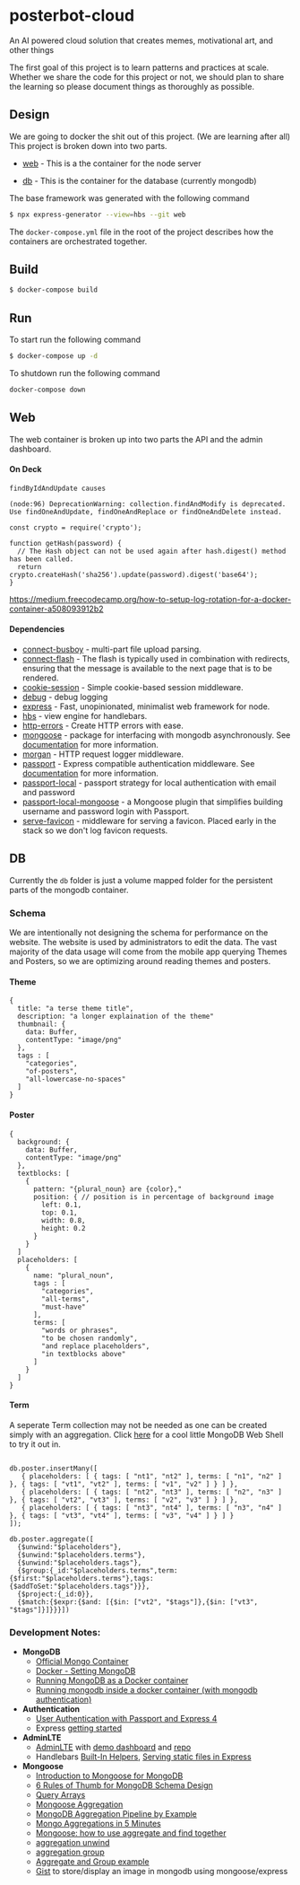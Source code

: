 # posterbot-cloud
An AI powered cloud solution that creates memes, motivational art, and other things

The first goal of this project is to learn patterns and practices at scale. Whether we share the code for this project or not, we should plan to share the learning so please document things as thoroughly as possible.

## Design

We are going to docker the shit out of this project. (We are learning after all) This project is broken down into two parts.

* [web](#web) - This is a the container for the node server

* [db](#db) - This is the container for the database (currently mongodb)

The base framework was generated with the following command

```bash
$ npx express-generator --view=hbs --git web
```

The ```docker-compose.yml``` file in the root of the project describes how the containers are orchestrated together.

## Build

```bash
$ docker-compose build
```

## Run

To start run the following command

```bash
$ docker-compose up -d
```

To shutdown run the following command

```bash
docker-compose down
```
## Web

The web container is broken up into two parts the API and the admin dashboard.

#### On Deck

```
findByIdAndUpdate causes

(node:96) DeprecationWarning: collection.findAndModify is deprecated. Use findOneAndUpdate, findOneAndReplace or findOneAndDelete instead.

```
```
const crypto = require('crypto');

function getHash(password) {
  // The Hash object can not be used again after hash.digest() method has been called.
  return crypto.createHash('sha256').update(password).digest('base64');
}

```

https://medium.freecodecamp.org/how-to-setup-log-rotation-for-a-docker-container-a508093912b2

#### Dependencies

* [connect-busboy](https://www.npmjs.com/package/connect-busboy) -  multi-part file upload parsing.
* [connect-flash](https://www.npmjs.com/package/connect-flash) - The flash is typically used in combination with redirects, ensuring that the message is available to the next page that is to be rendered.
* [cookie-session](https://www.npmjs.com/package/cookie-session) - Simple cookie-based session middleware.
* [debug](https://www.npmjs.com/package/debug) - debug logging
* [express](https://www.npmjs.com/package/express) - Fast, unopinionated, minimalist web framework for node.
* [hbs](https://www.npmjs.com/package/hbs) - view engine for handlebars.
* [http-errors](https://www.npmjs.com/package/http-errors) - Create HTTP errors with ease.
* [mongoose](https://www.npmjs.com/package/mongoose) - package for interfacing with mongodb asynchronously. See [documentation](http://mongoosejs.com/) for more information.
* [morgan](https://www.npmjs.com/package/morgan) - HTTP request logger middleware.
* [passport](https://www.npmjs.com/package/passport) - Express compatible authentication middleware. See [documentation](http://www.passportjs.org/docs/) for more information.
* [passport-local](https://www.npmjs.com/package/passport-local) - passport strategy for local authentication with email and password
* [passport-local-mongoose](https://www.npmjs.com/package/passport-local-mongoose) - a Mongoose plugin that simplifies building username and password login with Passport.
* [serve-favicon](https://www.npmjs.com/package/serve-favicon) - middleware for serving a favicon. Placed early in the stack so we don't log favicon requests.

## DB

Currently the ```db``` folder is just a volume mapped folder for the persistent parts of the mongodb container.

### Schema

We are intentionally not designing the schema for performance on the website. The website is used by administrators to edit the data. The vast majority of the data usage will come from the mobile app querying Themes and Posters, so we are optimizing around reading themes and posters.

#### Theme

```
{
  title: "a terse theme title",
  description: "a longer explaination of the theme"
  thumbnail: {
    data: Buffer,
    contentType: "image/png"
  },
  tags : [
    "categories",
    "of-posters",
    "all-lowercase-no-spaces"
  ]
}
```
#### Poster

```
{
  background: {
    data: Buffer,
    contentType: "image/png"
  },
  textblocks: [
    {
      pattern: "{plural_noun} are {color},"
      position: { // position is in percentage of background image
        left: 0.1, 
        top: 0.1,
        width: 0.8,
        height: 0.2
      }
    }
  ]
  placeholders: [
    {
      name: "plural_noun",
      tags : [
        "categories",
        "all-terms",
        "must-have"
      ],
      terms: [
        "words or phrases",
        "to be chosen randomly",
        "and replace placeholders",
        "in textblocks above"
      ]
    }
  ]
}
```

#### Term
 A seperate Term collection may not be needed as one can be created simply with an aggregation. Click [here](https://docs.mongodb.com/manual/tutorial/query-arrays/) for a cool little MongoDB Web Shell to try it out in.

```

db.poster.insertMany([
   { placeholders: [ { tags: [ "nt1", "nt2" ], terms: [ "n1", "n2" ] }, { tags: [ "vt1", "vt2" ], terms: [ "v1", "v2" ] } ] },
   { placeholders: [ { tags: [ "nt2", "nt3" ], terms: [ "n2", "n3" ] }, { tags: [ "vt2", "vt3" ], terms: [ "v2", "v3" ] } ] },
   { placeholders: [ { tags: [ "nt3", "nt4" ], terms: [ "n3", "n4" ] }, { tags: [ "vt3", "vt4" ], terms: [ "v3", "v4" ] } ] }
]);

db.poster.aggregate([
  {$unwind:"$placeholders"},
  {$unwind:"$placeholders.terms"},
  {$unwind:"$placeholders.tags"},
  {$group:{_id:"$placeholders.terms",term:{$first:"$placeholders.terms"},tags:{$addToSet:"$placeholders.tags"}}},
  {$project:{_id:0}},
  {$match:{$expr:{$and: [{$in: ["vt2", "$tags"]},{$in: ["vt3", "$tags"]}]}}}])
```


### Development Notes:

* **MongoDB** 
  - [Official Mongo Container](https://hub.docker.com/_/mongo/)
  - [Docker - Setting MongoDB](https://www.tutorialspoint.com/docker/docker_setting_mongodb.htm)
  - [Running MongoDB as a Docker container](https://www.thachmai.info/2015/04/30/running-mongodb-container/)
  - [Running mongodb inside a docker container (with mongodb authentication)
](https://gist.github.com/davideicardi/f2094c4c3f3e00fbd490)
* **Authentication** 
  - [User Authentication with Passport and Express 4](https://mherman.org/blog/local-authentication-with-passport-and-express-4/)
  - Express [getting started](https://expressjs.com/en/starter/hello-world.html)
* **AdminLTE** 
  - [AdminLTE](https://adminlte.io/) with [demo dashboard](https://adminlte.io/themes/AdminLTE/index2.html) and [repo](https://github.com/almasaeed2010/AdminLTE)
  - Handlebars [Built-In Helpers](https://handlebarsjs.com/builtin_helpers.html), [Serving static files in Express](https://expressjs.com/en/starter/static-files.html)
* **Mongoose** 
  - [Introduction to Mongoose for MongoDB](https://medium.freecodecamp.org/introduction-to-mongoose-for-mongodb-d2a7aa593c57)
  - [6 Rules of Thumb for MongoDB Schema Design](https://www.mongodb.com/blog/post/6-rules-of-thumb-for-mongodb-schema-design-part-1)
  - [Query Arrays](https://docs.mongodb.com/manual/tutorial/query-arrays/)
  - [Mongoose Aggregation](http://excellencenodejsblog.com/mongoose-aggregation-count-group-match-project/)
  - [MongoDB Aggregation Pipeline by Example](https://codeburst.io/mongodb-aggregation-pipeline-by-example-part-1-77accb976bd0)
  - [Mongo Aggregations in 5 Minutes](https://engineering.universe.com/mongo-aggregations-in-5-minutes-b8e1d9c274bb)
  - [Mongoose: how to use aggregate and find together](https://stackoverflow.com/questions/42394902/mongoose-how-to-use-aggregate-and-find-together)
  - [aggregation unwind](https://docs.mongodb.com/manual/reference/operator/aggregation/unwind/)
  - [aggregation group](https://docs.mongodb.com/manual/reference/operator/aggregation/unwind/)
  - [Aggregate and Group example](https://www.mkyong.com/mongodb/mongodb-aggregate-and-group-example/)
  - [Gist](https://gist.github.com/aheckmann/2408370) to store/display an image in mongodb using mongoose/express
  
